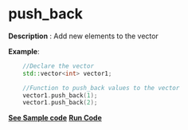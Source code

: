 # push_back

**Description** : Add new elements to the vector

**Example**:
```cpp
    //Declare the vector  
    std::vector<int> vector1;

    //Function to push_back values to the vector
    vector1.push_back(1);
    vector1.push_back(2);

```
**[See Sample code](snippets/vector/pushback.cpp)**
**[Run Code](https://rextester.com/JBQCG9959)**